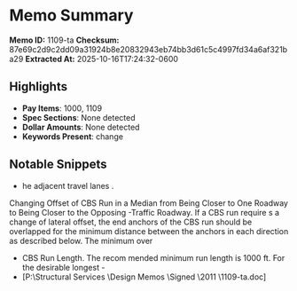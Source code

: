 # Memo Summary

**Memo ID:** 1109-ta
**Checksum:** 87e69c2d9c2dd09a31924b8e20832943eb74bb3d61c5c4997fd34a6af321ba29
**Extracted At:** 2025-10-16T17:24:32-0600

## Highlights
- **Pay Items**: 1000, 1109
- **Spec Sections**: None detected
- **Dollar Amounts**: None detected
- **Keywords Present**: change

## Notable Snippets
- he adjacent travel lanes . 
 
Changing Offset of CBS Run in a Median from Being Closer to One Roadway to Being 
Closer to the Opposing -Traffic Roadway.   If a CBS run require s a change of lateral offset, the 
end anchors of the CBS run should be overlapped for the minimum distance between the anchors 
in each direction as described below.  The minimum over
- CBS Run Length.   The recom mended minimum run length is 1000 ft.  For the  desirable longest -
- [P:\Structural Services \Design Memos \Signed \2011 \1109-ta.doc]